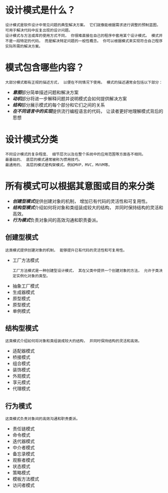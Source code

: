 
# 设计模式是什么？
    设计模式是软件设计中常见问题的典型解决方案。 它们就像能根据需求进行调整的预制蓝图， 可用于解决代码中反复出现的设计问题。
    设计模式与方法或库的使用方式不同， 你很难直接在自己的程序中套用某个设计模式。 模式并不是一段特定的代码， 而是解决特定问题的一般性概念。 你可以根据模式来实现符合自己程序实际所需的解决方案。

# 模式包含哪些内容？
    大部分模式都有正规的描述方式， 以便在不同情况下使用。 模式的描述通常会包括以下部分：
* ***意图***部分简单描述问题和解决方案
* ***动机***部分将进一步解释问题并说明模式会如何提供解决方案
* ***结构***部分展示模式的每个部分和它们之间的关系
* ***在不同语言中的实现***提供流行编程语言的代码， 让读者更好地理解模式背后的思想

# 设计模式分类
    不同设计模式的复杂程度、 细节层次以及在整个系统中的应用范围等方面各不相同。
    最基础的、 底层的模式通常被称为惯用技巧。
    最通用的、 高层的模式是构架模式。例如MVP，MVC，MVVM等。
# 所有模式可以根据其意图或目的来分类
* ***创建型模式***提供创建对象的机制， 增加已有代码的灵活性和可复用性。
* ***结构型模式***介绍如何将对象和类组装成较大的结构， 并同时保持结构的灵活和高效。
* ***行为模式***负责对象间的高效沟通和职责委派。

## 创建型模式
    这类模式提供创建对象的机制， 能够提升已有代码的灵活性和可复用性。
* 工厂方法模式
    ```
    工厂方法模式是一种创建型设计模式， 其在父类中提供一个创建对象的方法， 允许子类决定实例化对象的类型。
    ```
* 抽象工厂模式
* 生成器模式
* 原型模式
* 原型模式
* 单例模式
## 结构型模式
    这类模式介绍如何将对象和类组装成较大的结构， 并同时保持结构的灵活和高效。
* 适配器模式
* 桥接模式
* 组合模式
* 装饰模式
* 外观模式
* 享元模式
* 代理模式
## 行为模式
    这类模式负责对象间的高效沟通和职责委派。
* 责任链模式   
* 命令模式
* 迭代器模式
* 中介者模式
* 备忘录模式
* 观察者模式
* 状态模式
* 策略模式
* 模板方法模式
* 访问者模式
